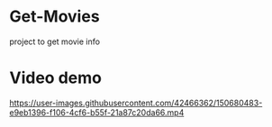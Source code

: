 # Get-Movies
project to get movie info


# Video demo


https://user-images.githubusercontent.com/42466362/150680483-e9eb1396-f106-4cf6-b55f-21a87c20da66.mp4

